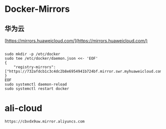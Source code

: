 #  Docker-Mirrors

##  华为云
[https://mirrors.huaweicloud.com/](https://mirrors.huaweicloud.com/)


```

sudo mkdir -p /etc/docker
sudo tee /etc/docker/daemon.json <<- 'EOF'
{
    "registry-mirrors": ["https://732afdcb1c3c4dc2b8e6954941b724bf.mirror.swr.myhuaweicloud.com"]
}
EOF
sudo systemctl daemon-reload
sudo systemctl restart docker

```




# ali-cloud

```
https://cbvdx9uw.mirror.aliyuncs.com

```


